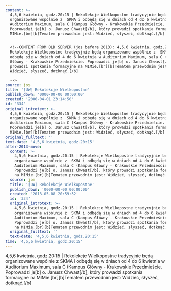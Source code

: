 ```yaml
---
content: >-
  4,5,6 kwietnia, godz.20:15 | Rekolekcje Wielkopostne tradycyjnie będą
  organizowane wspólnie z  SKMA i odbędą się w dniach od 4 do 6 kwietnia w
  Auditorium Maximum, sala C (Kampus Główny - Krakowskie Przedmieście.
  Poprowadzi je[b] o. Janusz Chwast[/b], który prowadzi spotkania formacyjne na
  MIMie.[br][b]Tematem przewodnim jest: Widzieć, słyszeć, dotknąć.[/b]


  <!--CONTENT FROM OLD SERVER (jos before 2013): 4,5,6 kwietnia, godz.20:15 |
  Rekolekcje Wielkopostne tradycyjnie będą organizowane wspólnie z  SKMA i
  odbędą się w dniach od 4 do 6 kwietnia w Auditorium Maximum, sala C (Kampus
  Główny - Krakowskie Przedmieście. Poprowadzi je[b] o. Janusz Chwast[/b], który
  prowadzi spotkania formacyjne na MIMie.[br][b]Tematem przewodnim jest:
  Widzieć, słyszeć, dotknąć.[/b]

  -->
source: jos
title: '[UW] Rekolekcje Wielkopostne'
publish_down: '0000-00-00 00:00:00'
created: '2006-04-01 23:14:50'
id: '334'
original_introtext: >-
  4,5,6 kwietnia, godz.20:15 | Rekolekcje Wielkopostne tradycyjnie będą
  organizowane wspólnie z  SKMA i odbędą się w dniach od 4 do 6 kwietnia w
  Auditorium Maximum, sala C (Kampus Główny - Krakowskie Przedmieście.
  Poprowadzi je[b] o. Janusz Chwast[/b], który prowadzi spotkania formacyjne na
  MIMie.[br][b]Tematem przewodnim jest: Widzieć, słyszeć, dotknąć.[/b]
original_fulltext: ''
text-date: '4,5,6 kwietnia, godz.20:15'
after-2013-move:
  content: >-
    4,5,6 kwietnia, godz.20:15 | Rekolekcje Wielkopostne tradycyjnie będą
    organizowane wspólnie z  SKMA i odbędą się w dniach od 4 do 6 kwietnia w
    Auditorium Maximum, sala C (Kampus Główny - Krakowskie Przedmieście.
    Poprowadzi je[b] o. Janusz Chwast[/b], który prowadzi spotkania formacyjne
    na MIMie.[br][b]Tematem przewodnim jest: Widzieć, słyszeć, dotknąć.[/b]
  source: jom
  title: '[UW] Rekolekcje Wielkopostne'
  publish_down: '0000-00-00 00:00:00'
  created: '2013-05-08 20:59:32'
  id: '334'
  original_introtext: >-
    4,5,6 kwietnia, godz.20:15 | Rekolekcje Wielkopostne tradycyjnie będą
    organizowane wspólnie z  SKMA i odbędą się w dniach od 4 do 6 kwietnia w
    Auditorium Maximum, sala C (Kampus Główny - Krakowskie Przedmieście.
    Poprowadzi je[b] o. Janusz Chwast[/b], który prowadzi spotkania formacyjne
    na MIMie.[br][b]Tematem przewodnim jest: Widzieć, słyszeć, dotknąć.[/b]
  original_fulltext: ''
  text-date: '4,5,6 kwietnia, godz.20:15'
time: '4,5,6 kwietnia, godz.20:15'
---
```

4,5,6 kwietnia, godz.20:15 | Rekolekcje Wielkopostne tradycyjnie będą organizowane wspólnie z  SKMA i odbędą się w dniach od 4 do 6 kwietnia w Auditorium Maximum, sala C (Kampus Główny - Krakowskie Przedmieście. Poprowadzi je[b] o. Janusz Chwast[/b], który prowadzi spotkania formacyjne na MIMie.[br][b]Tematem przewodnim jest: Widzieć, słyszeć, dotknąć.[/b]

<!--CONTENT FROM OLD SERVER (jos before 2013): 4,5,6 kwietnia, godz.20:15 | Rekolekcje Wielkopostne tradycyjnie będą organizowane wspólnie z  SKMA i odbędą się w dniach od 4 do 6 kwietnia w Auditorium Maximum, sala C (Kampus Główny - Krakowskie Przedmieście. Poprowadzi je[b] o. Janusz Chwast[/b], który prowadzi spotkania formacyjne na MIMie.[br][b]Tematem przewodnim jest: Widzieć, słyszeć, dotknąć.[/b]
-->

<!--{{json:{"created_date":"2006-04-01 23:14:50","publish_down":"0000-00-00 00:00:00","id":"334"}}}-->